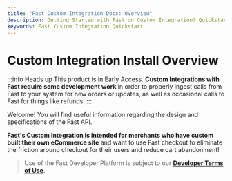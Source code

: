 ```yaml
---
title: "Fast Custom Integration Docs: Overview"
description: Getting Started with Fast on Custom Integration! Quickstart
keywords: Fast Custom Integration Quickstart
---
```


# Custom Integration Install Overview

:::info Heads up
This product is in Early Access. **Custom Integrations with Fast require some development work** in order to properly ingest calls from Fast to your system for new orders or updates, as well as occasional calls to Fast for things like refunds.
:::

Welcome! You will find useful information regarding the design and specifications of the Fast API.

**Fast's Custom Integration is intended for merchants who have custom built their own eCommerce site** and want to use Fast checkout to eliminate the friction around checkout for their users and reduce cart abandonment!

> Use of the Fast Developer Platform is subject to our [**Developer Terms of Use**](https://www.fast.co/terms/developer-terms).
